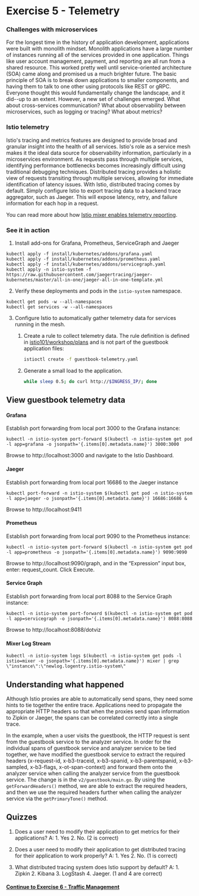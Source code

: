 # Exercise 5 - Telemetry

### Challenges with microservices

For the longest time in the history of application development, applications were built with monolith mindset. Monolith applications have a large number of instances running all of the services provided in one application. Things like user account management, payment, and reporting are all run from a shared resource. This worked pretty well until service-oriented architecture (SOA) came along and promised us a much brighter future. The basic principle of SOA is to break down applications to smaller components, and having them to talk to one other using protocols like REST or gRPC. Everyone thought this would fundamentally change the landscape, and it did--up to an extent. However, a new set of challenges emerged. What about cross-services communication? What about observability between microservices, such as logging or tracing? What about metrics?

### Istio telemetry

Istio's tracing and metrics features are designed to provide broad and granular insight into the health of all services. Istio's role as a service mesh makes it the ideal data source for observability information, particularly in a microservices environment. As requests pass through multiple services, identifying performance bottlenecks becomes increasingly difficult using traditional debugging techniques. Distributed tracing provides a holistic view of requests transiting through multiple services, allowing for immediate identification of latency issues. With Istio, distributed tracing comes by default. Simply configure Istio to export tracing data to a backend trace aggregator, such as Jaeger. This will expose latency, retry, and failure information for each hop in a request.

You can read more about how [Istio mixer enables telemetry reporting](https://istio.io/docs/concepts/policy-and-control/mixer.html).

### See it in action

1. Install add-ons for Grafana, Prometheus, ServiceGraph and Jaeger

```
kubectl apply -f install/kubernetes/addons/grafana.yaml
kubectl apply -f install/kubernetes/addons/prometheus.yaml
kubectl apply -f install/kubernetes/addons/servicegraph.yaml
kubectl apply -n istio-system -f https://raw.githubusercontent.com/jaegertracing/jaeger-kubernetes/master/all-in-one/jaeger-all-in-one-template.yml
```

2. Verify these deployments and pods in the `istio-system` namespace.

```
kubectl get pods -w --all-namespaces
kubectl get services -w --all-namespaces
```

3. Configure Istio to automatically gather telemetry data for services running in the mesh.

    1. Create a rule to collect telemetry data. The rule definition is defined in [istio101/workshop/plans](https://github.com/IBM/istio101/tree/master/workshop/plans) and is not part of the guestbook application files:

        ```sh
        istioctl create -f guestbook-telemetry.yaml
        ```
    2. Generate a small load to the application.

        ```sh
        while sleep 0.5; do curl http://$INGRESS_IP/; done
        ```

## View guestbook telemetry data

#### Grafana

Establish port forwarding from local port 3000 to the Grafana instance:

````
kubectl -n istio-system port-forward $(kubectl -n istio-system get pod -l app=grafana -o jsonpath='{.items[0].metadata.name}') 3000:3000
````

Browse to http://localhost:3000 and navigate to the Istio Dashboard.

#### Jaeger

Establish port forwarding from local port 16686 to the Jaeger instance

````
kubectl port-forward -n istio-system $(kubectl get pod -n istio-system -l app=jaeger -o jsonpath='{.items[0].metadata.name}') 16686:16686 &
````

Browse to http://localhost:9411

#### Prometheus

Establish port forwarding from local port 9090 to the Prometheus instance:

````
kubectl -n istio-system port-forward $(kubectl -n istio-system get pod -l app=prometheus -o jsonpath='{.items[0].metadata.name}') 9090:9090
````  
Browse to http://localhost:9090/graph, and in the “Expression” input box, enter: request_count. Click Execute.

#### Service Graph

Establish port forwarding from local port 8088 to the Service Graph instance:

````
kubectl -n istio-system port-forward $(kubectl -n istio-system get pod -l app=servicegraph -o jsonpath='{.items[0].metadata.name}') 8088:8088
````  

Browse to http://localhost:8088/dotviz

#### Mixer Log Stream

````
kubectl -n istio-system logs $(kubectl -n istio-system get pods -l istio=mixer -o jsonpath='{.items[0].metadata.name}') mixer | grep \"instance\":\"newlog.logentry.istio-system\"
````


## Understanding what happened

Although Istio proxies are able to automatically send spans, they need some hints to tie together the entire trace. Applications need to propagate the appropriate HTTP headers so that when the proxies send span information to Zipkin or Jaeger, the spans can be correlated correctly into a single trace.

In the example, when a user visits the guestbook, the HTTP request is sent from the guestbook service to the analyzer service. In order for the individual spans of guestbook service and analyzer service to be tied together, we have modified the guestbook service to extract the required headers (x-request-id, x-b3-traceid, x-b3-spanid, x-b3-parentspanid, x-b3-sampled, x-b3-flags, x-ot-span-context) and forward them onto the analyzer service when calling the analyzer service from the guestbook service. The change is in the `v2/guestbook/main.go`. By using the `getForwardHeaders()` method, we are able to extract the required headers, and then we use the required headers further when calling the analyzer service via the `getPrimaryTone()` method.


## Quizzes

1. Does a user need to modify their application to get metrics for their applications?   A: 1. Yes 2. No.  (2 is correct)

2. Does a user need to modify their application to get distributed tracing for their application to work properly? A: 1. Yes 2. No.  (1 is correct)

3. What distributed tracing system does Istio support by default?  A: 1. Zipkin 2. Kibana 3. LogStash 4. Jaeger. (1 and 4 are correct)

#### [Continue to Exercise 6 - Traffic Management](../exercise-6/README.md)
